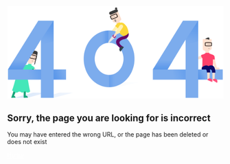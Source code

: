 <!DOCTYPE html>
<html>
<head>
    <meta charset="utf-8">
    <meta name="renderer" content="webkit">
    <meta http-equiv="X-UA-Compatible" content="IE=edge,chrome=1">
    <title>Page Not Fond-404.life</title>
    <link rel="shortcut icon" href="favicon.ico">
    <link rel="stylesheet" type="text/css" href="../_media/css/404life.css"/>
</head>
<body>
<div class="tcy_404 container">
    <img src="../_media/404.png">
    <h2>Sorry, the page you are looking for is incorrect</h2>
    <p>You may have entered the wrong URL, or the page has been deleted or does not exist</p>
    <a href="/#/en/" class="btn btn-primary btn_blue" style="color: white">Home</a>
</div>
</body>
</html>